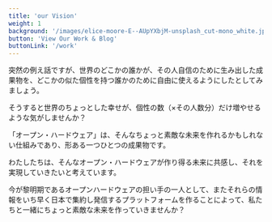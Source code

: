 ```yaml
---
title: 'our Vision'
weight: 1
background: '/images/elice-moore-E--AUpYXbjM-unsplash_cut-mono_white.jpg'
button: 'View Our Work & Blog'
buttonLink: '/work'
---
```



突然の例え話ですが、世界のどこかの誰かが、その人自信のために生み出した成果物を、どこかの似た個性を持つ誰かのために自由に使えるようにしたとしてみましょう。

そうすると世界のちょっとした幸せが、個性の数（×その人数分）だけ増やせるような気がしませんか？

「オープン・ハードウェア」は、そんなちょっと素敵な未来を作れるかもしれない仕組みであり、形ある一つひとつの成果物です。

わたしたちは、そんなオープン・ハードウェアが作り得る未来に共感し、それを実現していきたいと考えています。


<!-- わたしたちは現在がオープンハードウェアの黎明期であると考え、今世界で生まれつつある多様なオープンハードウェアの情報を日本でもいち早く集約して発信するプラットフォームとなると同時に、それらを提供していくメイカーとなることを目指します。 -->

今が黎明期であるオープンハードウェアの担い手の一人として、またそれらの情報をいち早く日本で集約し発信するプラットフォームを作ることによって、私たちと一緒にちょっと素敵な未来を作っていきませんか？
